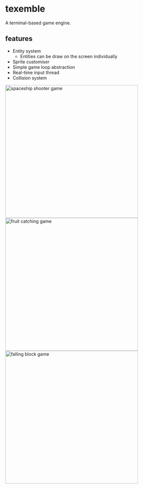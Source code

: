 # texemble

A terminal-based game engine.

## features

- Entity system
    - Entities can be draw on the screen individually
- Sprite customiser
- Simple game loop abstraction
- Real-time input thread
- Collision system

<!-- ![showcase]() -->

<p float="left" name="gallery">
    
<img src="https://github.com/kubgus/texemble/assets/53797257/cb09643d-b8f9-4257-9456-b44c3cd89030" alt="spaceship shooter game" width=420 />

<img src="https://github.com/kubgus/texemble/assets/53797257/08c581cb-78cc-43da-978b-0f545bcda9aa" alt="fruit catching game" width=420 />

<img src="https://github.com/kubgus/texemble/assets/53797257/62b6db76-8fc5-4753-a587-f53a2502fbcf" alt="falling block game" width=420 />

</p>
